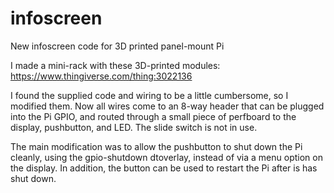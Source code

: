 # infoscreen
New infoscreen code for 3D printed panel-mount Pi

I made a mini-rack with these 3D-printed modules:
https://www.thingiverse.com/thing:3022136

I found the supplied code and wiring to be a little cumbersome, so I modified them. Now all wires come to an
8-way header that can be plugged into the Pi GPIO, and routed through a small piece of perfboard to the display,
pushbutton, and LED. The slide switch is not in use.

The main modification was to allow the pushbutton to shut down the Pi cleanly, using the gpio-shutdown dtoverlay,
instead of via a menu option on the display. In addition, the button can be used to restart the Pi after is has
shut down.
